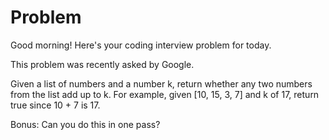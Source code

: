 # Problem

Good morning! Here's your coding interview problem for today.

This problem was recently asked by Google.

Given a list of numbers and a number k, return whether any two numbers
from the list add up to k. For example, given [10, 15, 3, 7] and k
of 17, return true since 10 + 7 is 17.

Bonus: Can you do this in one pass?
